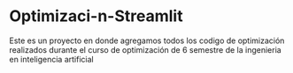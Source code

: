 # Optimizaci-n-Streamlit
Este es un proyecto en donde agregamos todos los codigo de optimización realizados durante el curso de optimización de 6 semestre de la ingenieria en inteligencia artificial
